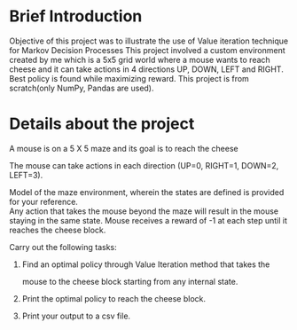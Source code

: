 # Brief Introduction

Objective of this project was to illustrate the use of Value iteration technique for Markov Decision Processes
This project involved a custom environment created by me which is a 5x5 grid world where a mouse wants to reach cheese and it can take actions in 4 directions UP, DOWN, LEFT and RIGHT. Best policy is found while maximizing reward.
This project is from scratch(only NumPy, Pandas are used).

# Details about the project

A mouse is on a 5 X 5 maze  and its goal is to reach the cheese

The mouse can take actions in each direction  (UP=0, RIGHT=1, DOWN=2, 
LEFT=3). 

Model of the maze environment, wherein the states are defined is provided for your reference.  
Any action that takes the mouse beyond the maze will result in the mouse staying in the same state.
Mouse receives a reward of -1 at each step until it reaches the cheese block.

Carry out the following tasks:

1.  Find an optimal  policy through Value  Iteration method that takes the 
         
       mouse to the cheese block starting from any internal state.

2.  Print the optimal policy to reach the cheese block.

3.   Print your output to a csv file.


